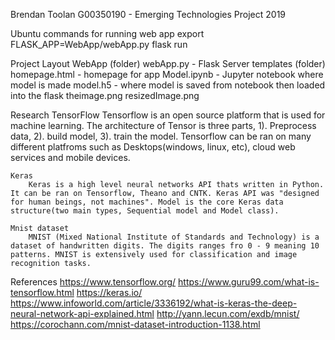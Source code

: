 Brendan Toolan G00350190 - Emerging Technologies Project 2019 

Ubuntu commands for running web app
    export FLASK_APP=WebApp/webApp.py
    flask run

Project Layout 
    WebApp (folder)
        webApp.py - Flask Server
        templates (folder)
            homepage.html - homepage for app
        Model.ipynb - Jupyter notebook where model is made
        model.h5 - where model is saved from notebook then loaded into the flask
        theimage.png
        resizedImage.png

Research
    TensorFlow
        Tensorflow is an open source platform that is used for machine learning. The architecture of Tensor is three parts, 1). Preprocess data, 2). build model, 3). train the model. Tensorflow can be ran on many different platfroms such as Desktops(windows, linux, etc), cloud web services and mobile devices.
    
    Keras 
        Keras is a high level neural networks API thats written in Python. It can be ran on Tensorflow, Theano and CNTK. Keras API was "designed for human beings, not machines". Model is the core Keras data structure(two main types, Sequential model and Model class).

    Mnist dataset
        MNIST (Mixed National Institute of Standards and Technology) is a dataset of handwritten digits. The digits ranges fro 0 - 9 meaning 10 patterns. MNIST is extensively used for classification and image recognition tasks.


References
    https://www.tensorflow.org/
    https://www.guru99.com/what-is-tensorflow.html
    https://keras.io/
    https://www.infoworld.com/article/3336192/what-is-keras-the-deep-neural-network-api-explained.html
    http://yann.lecun.com/exdb/mnist/
    https://corochann.com/mnist-dataset-introduction-1138.html
